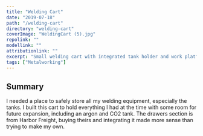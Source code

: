 ```yaml
---
title: "Welding Cart"
date: "2019-07-18"
path: "/welding-cart"
directory: "welding-cart"
coverImage: "WeldingCart (5).jpg"
repolink: ""
modellink: ""
attributionlink: ""
excerpt: "Small welding cart with integrated tank holder and work platform."
tags: ["Metalworking"]
---
```


## Summary

I needed a place to safely store all my welding equipment, especially the tanks. I built this cart to hold everything I had at the time with some room for future expansion, including an argon and CO2 tank. The drawers section is from Harbor Freight, buying theirs and integrating it made more sense than trying to make my own.